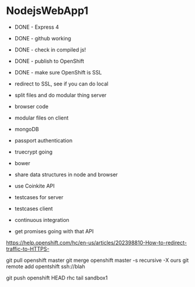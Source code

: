 ﻿# NodejsWebApp1

- DONE - Express 4
- DONE - github working
- DONE - check in compiled js!
- DONE - publish to OpenShift
- DONE - make sure OpenShift is SSL
- redirect to SSL, see if you can do local
- split files and do modular thing server
- browser code
- modular files on client
- mongoDB
- passport authentication
- truecrypt going
- bower
- share data structures in node and browser

- use Coinkite API
- testcases for server
- testcases client
- continuous integration
- get promises going with that API

https://help.openshift.com/hc/en-us/articles/202398810-How-to-redirect-traffic-to-HTTPS-



git pull openshift master
git merge openshift master -s recursive -X ours
git remote add opentshift ssh://blah


git push openshift HEAD
rhc tail sandbox1
